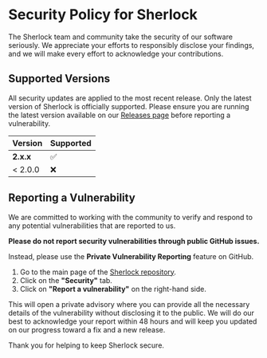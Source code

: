 # Security Policy for Sherlock

The Sherlock team and community take the security of our software seriously. We appreciate your efforts to responsibly disclose your findings, and we will make every effort to acknowledge your contributions.

## Supported Versions

All security updates are applied to the most recent release. Only the latest version of Sherlock is officially supported. Please ensure you are running the latest version available on our [Releases page](https://github.com/YOUR-USERNAME/Sherlock-python/releases) before reporting a vulnerability.

| Version | Supported          |
| ------- | ------------------ |
| **2.x.x** | :white_check_mark: |
| < 2.0.0 | :x:                |

## Reporting a Vulnerability

We are committed to working with the community to verify and respond to any potential vulnerabilities that are reported to us.

**Please do not report security vulnerabilities through public GitHub issues.**

Instead, please use the **Private Vulnerability Reporting** feature on GitHub.

1.  Go to the main page of the [Sherlock repository](https://github.com/YOUR-USERNAME/Sherlock-python).
2.  Click on the **"Security"** tab.
3.  Click on **"Report a vulnerability"** on the right-hand side.

This will open a private advisory where you can provide all the necessary details of the vulnerability without disclosing it to the public. We will do our best to acknowledge your report within 48 hours and will keep you updated on our progress toward a fix and a new release.

Thank you for helping to keep Sherlock secure.
